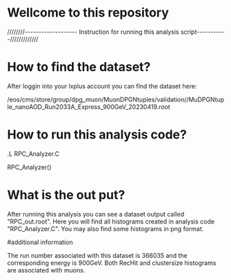 # Wellcome to this repository

////////------------------- Instruction for running this analysis script-----------/////////////

# How to find the dataset?
After loggin into your lxplus account you can find the dataset here:

/eos/cms/store/group/dpg_muon/MuonDPGNtuples/validation//MuDPGNtuple_nanoAOD_Run2033A_Express_900GeV_20230419.root

# How to run this analysis code?
.L RPC_Analyzer.C

RPC_Analyzer()

# What is the out put?
After running this analysis you can see a dataset output called "RPC_out.root". Here you will find all histograms created in analysis code "RPC_Analyzer.C". You may also find some histograms in png format.

#additional information

The run number associated with this dataset is 366035 and the corresponding energy is 900GeV.
Both RecHit and clustersize histograms are associated with muons.
